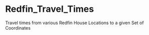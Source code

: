 # Redfin_Travel_Times
Travel times from various Redfin House Locations to a given Set of Coordinates

